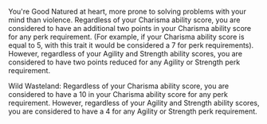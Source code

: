 
You're Good Natured at heart, more prone to solving problems with your mind than violence. Regardless of your Charisma ability score, you are considered to have an additional two points in your Charisma ability score for any perk requirement. (For example, if your Charisma ability score is equal to 5, with this trait it would be considered a 7 for perk requirements). However, regardless of your Agility and Strength ability scores, you are considered to have two points reduced for any Agility or Strength perk requirement. 

Wild Wasteland: Regardless of your Charisma ability score, you are considered to have a 10 in your Charisma ability score for any perk requirement. However, regardless of your Agility and Strength ability scores, you are considered to have a 4 for any Agility or Strength perk requirement.